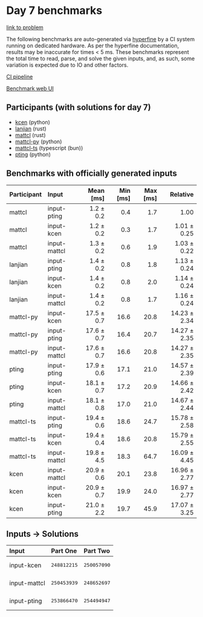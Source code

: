 # Day 7 benchmarks

[link to problem](https://adventofcode.com/2023/day/7)

The following benchmarks are auto-generated via
[hyperfine](https://github.com/sharkdp/hyperfine) by a CI system running on
dedicated hardware. As per the hyperfine documentation, results may be
inaccurate for times < 5 ms. These benchmarks represent the total time to read,
parse, and solve the given inputs, and, as such, some variation is expected due
to IO and other factors.

[CI pipeline](http://ci.papercode.net:8080/teams/main/pipelines/aoc2023)

[Benchmark web UI](https://aoc.ancalagon.black)


## Participants (with solutions for day 7)

- [kcen](https://github.com/kcen/aoc2023) (python)
- [lanjian](https://github.com/lanjian/aoc-2023) (rust)
- [mattcl](https://github.com/mattcl/aoc2023) (rust)
- [mattcl-py](https://github.com/mattcl/aoc2023-py) (python)
- [mattcl-ts](https://github.com/mattcl/aoc2023-js) (typescript (bun))
- [pting](https://github.com/pting/aoc2023) (python)


## Benchmarks with officially generated inputs

| Participant | Input | Mean [ms] | Min [ms] | Max [ms] | Relative |
|:---|:---|---:|---:|---:|---:|
| mattcl | input-pting | 1.2 ± 0.2 | 0.4 | 1.7 | 1.00 |
| mattcl | input-kcen | 1.2 ± 0.2 | 0.3 | 1.7 | 1.01 ± 0.25 |
| mattcl | input-mattcl | 1.3 ± 0.2 | 0.6 | 1.9 | 1.03 ± 0.22 |
| lanjian | input-pting | 1.4 ± 0.2 | 0.8 | 1.8 | 1.13 ± 0.24 |
| lanjian | input-kcen | 1.4 ± 0.2 | 0.8 | 2.0 | 1.14 ± 0.24 |
| lanjian | input-mattcl | 1.4 ± 0.2 | 0.8 | 1.7 | 1.16 ± 0.24 |
| mattcl-py | input-kcen | 17.5 ± 0.7 | 16.6 | 20.8 | 14.23 ± 2.34 |
| mattcl-py | input-pting | 17.6 ± 0.7 | 16.4 | 20.7 | 14.27 ± 2.35 |
| mattcl-py | input-mattcl | 17.6 ± 0.7 | 16.6 | 20.8 | 14.27 ± 2.35 |
| pting | input-pting | 17.9 ± 0.6 | 17.1 | 21.0 | 14.57 ± 2.39 |
| pting | input-kcen | 18.1 ± 0.7 | 17.2 | 20.9 | 14.66 ± 2.42 |
| pting | input-mattcl | 18.1 ± 0.8 | 17.0 | 21.0 | 14.67 ± 2.44 |
| mattcl-ts | input-pting | 19.4 ± 0.6 | 18.6 | 24.7 | 15.78 ± 2.58 |
| mattcl-ts | input-kcen | 19.4 ± 0.4 | 18.6 | 20.8 | 15.79 ± 2.55 |
| mattcl-ts | input-mattcl | 19.8 ± 4.5 | 18.3 | 64.7 | 16.09 ± 4.45 |
| kcen | input-mattcl | 20.9 ± 0.6 | 20.1 | 23.8 | 16.96 ± 2.77 |
| kcen | input-kcen | 20.9 ± 0.7 | 19.9 | 24.0 | 16.97 ± 2.77 |
| kcen | input-pting | 21.0 ± 2.2 | 19.7 | 45.9 | 17.07 ± 3.25 |


## Inputs -> Solutions

| Input | Part One | Part Two |
|:---|:---|:---|
|input-kcen|<pre>248812215</pre>|<pre>250057090</pre>|
|input-mattcl|<pre>250453939</pre>|<pre>248652697</pre>|
|input-pting|<pre>253866470</pre>|<pre>254494947</pre>|